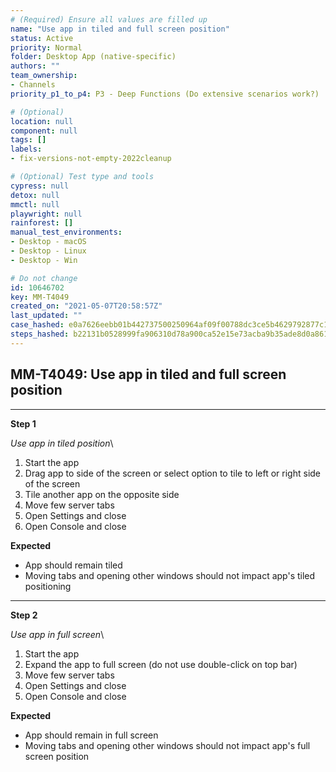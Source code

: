 ```yaml
---
# (Required) Ensure all values are filled up
name: "Use app in tiled and full screen position"
status: Active
priority: Normal
folder: Desktop App (native-specific)
authors: ""
team_ownership: 
- Channels
priority_p1_to_p4: P3 - Deep Functions (Do extensive scenarios work?)

# (Optional)
location: null
component: null
tags: []
labels: 
- fix-versions-not-empty-2022cleanup

# (Optional) Test type and tools
cypress: null
detox: null
mmctl: null
playwright: null
rainforest: []
manual_test_environments: 
- Desktop - macOS
- Desktop - Linux
- Desktop - Win

# Do not change
id: 10646702
key: MM-T4049
created_on: "2021-05-07T20:58:57Z"
last_updated: ""
case_hashed: e0a7626eebb01b442737500250964af09f00788dc3ce5b4629792877c13a564b95464dced73f70bcad1fb35ee7a069de
steps_hashed: b22131b0528999fa906310d78a900ca52e15e73acba9b35ade8d0a86146ab09ec4f43d6b9bb3ae143669dc1264721c66
---
```


<!-- (Auto-generated) Based on frontmatter's "key" and "name" -->

## MM-T4049: Use app in tiled and full screen position

---

**Step 1**

_Use app in tiled position_\\

1. Start the app
2. Drag app to side of the screen or select option to tile to left or right side of the screen
3. Tile another app on the opposite side
4. Move few server tabs
5. Open Settings and close
6. Open Console and close

**Expected**

- App should remain tiled
- Moving tabs and opening other windows should not impact app's tiled positioning

---

**Step 2**

_Use app in full screen_\\

1. Start the app
2. Expand the app to full screen (do not use double-click on top bar)
3. Move few server tabs
4. Open Settings and close
5. Open Console and close

**Expected**

- App should remain in full screen
- Moving tabs and opening other windows should not impact app's full screen position
